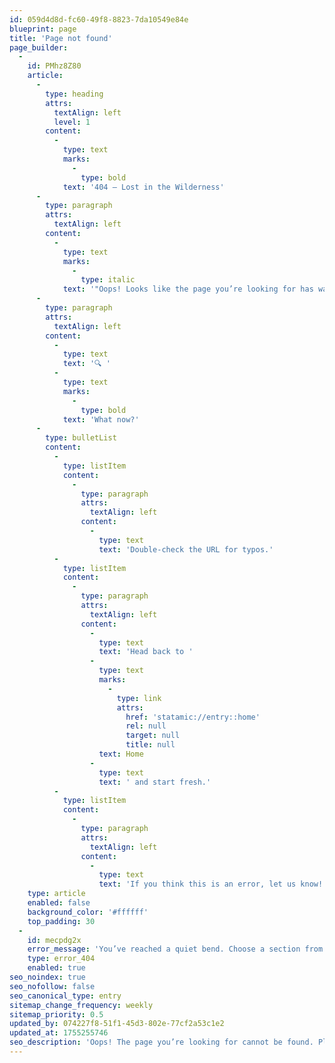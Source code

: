```yaml
---
id: 059d4d8d-fc60-49f8-8823-7da10549e84e
blueprint: page
title: 'Page not found'
page_builder:
  -
    id: PMhz8Z80
    article:
      -
        type: heading
        attrs:
          textAlign: left
          level: 1
        content:
          -
            type: text
            marks:
              -
                type: bold
            text: '404 – Lost in the Wilderness'
      -
        type: paragraph
        attrs:
          textAlign: left
        content:
          -
            type: text
            marks:
              -
                type: italic
            text: '"Oops! Looks like the page you’re looking for has wandered off or never existed."'
      -
        type: paragraph
        attrs:
          textAlign: left
        content:
          -
            type: text
            text: '🔍 '
          -
            type: text
            marks:
              -
                type: bold
            text: 'What now?'
      -
        type: bulletList
        content:
          -
            type: listItem
            content:
              -
                type: paragraph
                attrs:
                  textAlign: left
                content:
                  -
                    type: text
                    text: 'Double-check the URL for typos.'
          -
            type: listItem
            content:
              -
                type: paragraph
                attrs:
                  textAlign: left
                content:
                  -
                    type: text
                    text: 'Head back to '
                  -
                    type: text
                    marks:
                      -
                        type: link
                        attrs:
                          href: 'statamic://entry::home'
                          rel: null
                          target: null
                          title: null
                    text: Home
                  -
                    type: text
                    text: ' and start fresh.'
          -
            type: listItem
            content:
              -
                type: paragraph
                attrs:
                  textAlign: left
                content:
                  -
                    type: text
                    text: 'If you think this is an error, let us know!'
    type: article
    enabled: false
    background_color: '#ffffff'
    top_padding: 30
  -
    id: mecpdg2x
    error_message: 'You’ve reached a quiet bend. Choose a section from the menu to continue.'
    type: error_404
    enabled: true
seo_noindex: true
seo_nofollow: false
seo_canonical_type: entry
sitemap_change_frequency: weekly
sitemap_priority: 0.5
updated_by: 074227f8-51f1-45d3-802e-77cf2a53c1e2
updated_at: 1755255746
seo_description: 'Oops! The page you’re looking for cannot be found. Please check the URL or go back to the homepage.'
---
```

